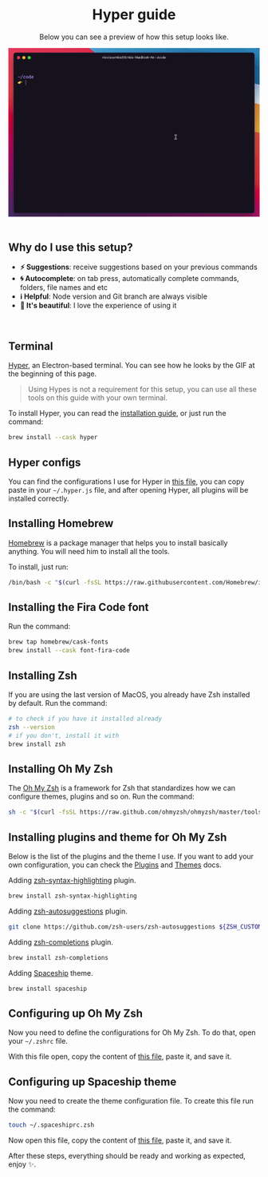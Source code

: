 <div align="center">
  <h1>Hyper guide</h1>
  <p>Below you can see a preview of how this setup looks like.</p>
  
  <img src="./preview.gif" alt="">
  <br>
  <br>
</div>

## Why do I use this setup?
- **:zap:️ Suggestions**: receive suggestions based on your previous commands
- **:cyclone: Autocomplete**: on tab press, automatically complete commands, folders, file names and etc
- **:information_source: Helpful**: Node version and Git branch are always visible
- **:nail_care: It's beautiful**: I love the experience of using it

<br>

## Terminal
[Hyper](https://hyper.is), an Electron-based terminal. You can see how he looks by the GIF at the beginning of this page.

> Using Hypes is not a requirement for this setup, you can use all these tools on this guide with your own terminal.

To install Hyper, you can read the [installation guide](https://hyper.is/#installation), or just run the command:

```bash
brew install --cask hyper
```


## Hyper configs
You can find the configurations I use for Hyper in [this file](./hyper.js), you can copy paste in your `~/.hyper.js` file, and after opening Hyper, all plugins will be installed correctly.


## Installing Homebrew
[Homebrew](https://brew.sh) is a package manager that helps you to install basically anything. You will need him to install all the tools.

To install, just run:
```bash
/bin/bash -c "$(curl -fsSL https://raw.githubusercontent.com/Homebrew/install/HEAD/install.sh)"
```


## Installing the Fira Code font
Run the command:
```bash
brew tap homebrew/cask-fonts
brew install --cask font-fira-code
```


## Installing Zsh
If you are using the last version of MacOS, you already have Zsh installed by default. Run the command:
```bash
# to check if you have it installed already
zsh --version
# if you don't, install it with
brew install zsh
```


## Installing Oh My Zsh
The [Oh My Zsh](https://ohmyz.sh) is a framework for Zsh that standardizes how we can configure themes, plugins and so on. Run the command:
```bash
sh -c "$(curl -fsSL https://raw.github.com/ohmyzsh/ohmyzsh/master/tools/install.sh)"
```


## Installing plugins and theme for Oh My Zsh
Below is the list of the plugins and the theme I use. If you want to add your own configuration, you can check the [Plugins](https://github.com/ohmyzsh/ohmyzsh/wiki/Plugins) and [Themes](https://github.com/ohmyzsh/ohmyzsh/wiki/Themes) docs.

Adding [zsh-syntax-highlighting](https://github.com/zsh-users/zsh-syntax-highlighting) plugin.
```bash
brew install zsh-syntax-highlighting
```

Adding [zsh-autosuggestions](https://github.com/zsh-users/zsh-autosuggestions) plugin.
```bash
git clone https://github.com/zsh-users/zsh-autosuggestions ${ZSH_CUSTOM:-~/.oh-my-zsh/custom}/plugins/zsh-autosuggestions
```

Adding [zsh-completions](https://github.com/zsh-users/zsh-completions) plugin.
```bash
brew install zsh-completions
```

Adding [Spaceship](https://github.com/denysdovhan/spaceship-prompt) theme.
```bash
brew install spaceship
```


## Configuring up Oh My Zsh
Now you need to define the configurations for Oh My Zsh. To do that, open your `~/.zshrc` file.

With this file open, copy the content of [this file](./.zshrc), paste it, and save it.


## Configuring up Spaceship theme
Now you need to create the theme configuration file. To create this file run the command:
```bash
touch ~/.spaceshiprc.zsh
```

Now open this file, copy the content of [this file](./.spaceshiprc.zsh), paste it, and save it.

After these steps, everything should be ready and working as expected, enjoy ✨.
